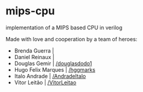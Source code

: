 # mips-cpu
implementation of a MIPS based CPU in verilog

Made with love and cooperation by a team of heroes:

- Brenda Guerra | []()
- Daniel Reinaux | []()
- Douglas Gemir | [/douglasdodo1](https://github.com/douglasdodo1)
- Hugo Felix Marques | [/hggmarks](https://github.com/hggmarks)
- Italo Andrade | [/AndradeItalo](https://github.com/AndradeItalo)
- Vitor Leitão | [/VitorLeitao](https://github.com/VitorLeitao)

